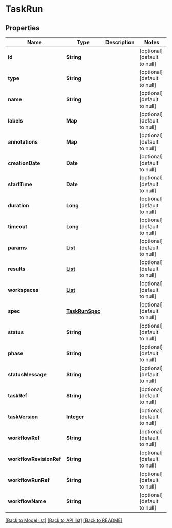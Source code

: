 # TaskRun
## Properties

| Name | Type | Description | Notes |
|------------ | ------------- | ------------- | -------------|
| **id** | **String** |  | [optional] [default to null] |
| **type** | **String** |  | [optional] [default to null] |
| **name** | **String** |  | [optional] [default to null] |
| **labels** | **Map** |  | [optional] [default to null] |
| **annotations** | **Map** |  | [optional] [default to null] |
| **creationDate** | **Date** |  | [optional] [default to null] |
| **startTime** | **Date** |  | [optional] [default to null] |
| **duration** | **Long** |  | [optional] [default to null] |
| **timeout** | **Long** |  | [optional] [default to null] |
| **params** | [**List**](RunParam.md) |  | [optional] [default to null] |
| **results** | [**List**](RunResult.md) |  | [optional] [default to null] |
| **workspaces** | [**List**](TaskWorkspace.md) |  | [optional] [default to null] |
| **spec** | [**TaskRunSpec**](TaskRunSpec.md) |  | [optional] [default to null] |
| **status** | **String** |  | [optional] [default to null] |
| **phase** | **String** |  | [optional] [default to null] |
| **statusMessage** | **String** |  | [optional] [default to null] |
| **taskRef** | **String** |  | [optional] [default to null] |
| **taskVersion** | **Integer** |  | [optional] [default to null] |
| **workflowRef** | **String** |  | [optional] [default to null] |
| **workflowRevisionRef** | **String** |  | [optional] [default to null] |
| **workflowRunRef** | **String** |  | [optional] [default to null] |
| **workflowName** | **String** |  | [optional] [default to null] |

[[Back to Model list]](../README.md#documentation-for-models) [[Back to API list]](../README.md#documentation-for-api-endpoints) [[Back to README]](../README.md)


